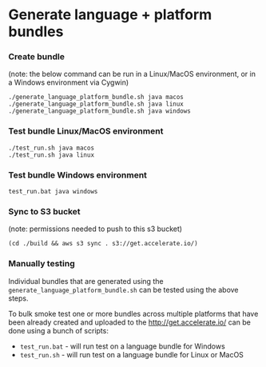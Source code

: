 # Generate language + platform bundles

### Create bundle
(note: the below command can be run in a Linux/MacOS environment, or in a Windows environment via Cygwin)
```
./generate_language_platform_bundle.sh java macos
./generate_language_platform_bundle.sh java linux
./generate_language_platform_bundle.sh java windows
```

### Test bundle Linux/MacOS environment
```
./test_run.sh java macos
./test_run.sh java linux
```

### Test bundle Windows environment
```
test_run.bat java windows
```

### Sync to S3 bucket
(note: permissions needed to push to this s3 bucket)

```
(cd ./build && aws s3 sync . s3://get.accelerate.io/)
```

### Manually testing

Individual bundles that are generated using the `generate_language_platform_bundle.sh` can be tested using the above steps.

To bulk smoke test one or more bundles across multiple platforms that have been already created and uploaded to the http://get.accelerate.io/ can be done using a bunch of scripts:

- `test_run.bat` - will run test on a language bundle for Windows
- `test_run.sh` - will run test on a language bundle for Linux or MacOS
